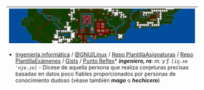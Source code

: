 |![](/imagenes/2Monitors/ultima_vi_desktop_background_wallpaper_5760x1080_by_mecandes_d87e0fg.png)|
|-:|
* [Ingeniería informática](https://github.com/mmasias/IngenieriaInformatica) / [@GNU/Linux](elementaryOS.md) / [Repo PlantillaAsignaturas](https://github.com/mmasias/repoPlantillaAsignatura) / [Repo PlantillaExámenes](https://github.com/mmasias/repoPlantillaExamen) / [Gists](https://gist.github.com/mmasias) / [Punto Reflex](https://github.com/puntoReflex)*
***ingeniero, ra***: *m. y f. `[iŋ.xeˈnje.ɾo]`* - Dícese de aquella persona que realiza conjeturas precisas basadas en datos poco fiables proporcionados por personas de conocimiento dudoso (véase también ***mago*** o ***hechicero***)
